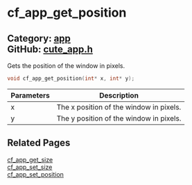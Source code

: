 [](../header.md ':include')

# cf_app_get_position

Category: [app](/api_reference?id=app)  
GitHub: [cute_app.h](https://github.com/RandyGaul/cute_framework/blob/master/include/cute_app.h)  
---

Gets the position of the window in pixels.

```cpp
void cf_app_get_position(int* x, int* y);
```

Parameters | Description
--- | ---
x | The x position of the window in pixels.
y | The y position of the window in pixels.

## Related Pages

[cf_app_get_size](/app/cf_app_get_size.md)  
[cf_app_set_size](/app/cf_app_set_size.md)  
[cf_app_set_position](/app/cf_app_set_position.md)  
